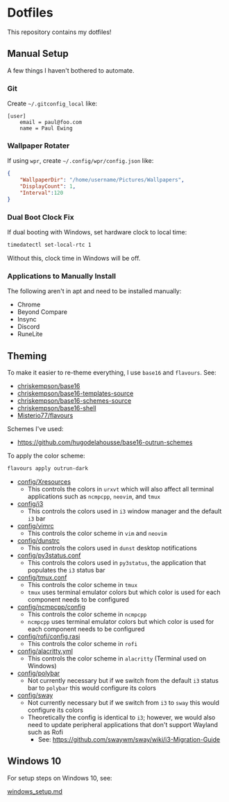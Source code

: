 # Dotfiles

This repository contains my dotfiles!

## Manual Setup

A few things I haven't bothered to automate.

### Git

Create `~/.gitconfig_local` like:

```
[user]
	email = paul@foo.com
	name = Paul Ewing
```

### Wallpaper Rotater

If using `wpr`, create `~/.config/wpr/config.json` like:

```json
{
    "WallpaperDir": "/home/username/Pictures/Wallpapers",
    "DisplayCount": 1,
    "Interval":120
}
```

### Dual Boot Clock Fix

If dual booting with Windows, set hardware clock to local time:

```bash
timedatectl set-local-rtc 1
```

Without this, clock time in Windows will be off.

### Applications to Manually Install

The following aren't in apt and need to be installed manually:

- Chrome
- Beyond Compare
- Insync
- Discord
- RuneLite

## Theming

To make it easier to re-theme everything, I use `base16` and `flavours`. See:
- [chriskempson/base16](https://github.com/chriskempson/base16)
- [chriskempson/base16-templates-source](https://github.com/chriskempson/base16-templates-source)
- [chriskempson/base16-schemes-source](https://github.com/chriskempson/base16-schemes-source)
- [chriskempson/base16-shell](https://github.com/chriskempson/base16-shell)
- [Misterio77/flavours](https://github.com/Misterio77/flavours)

Schemes I've used:
- https://github.com/hugodelahousse/base16-outrun-schemes

To apply the color scheme:

```bash
flavours apply outrun-dark
```

- [config/Xresources](./config/Xresources)
    - This controls the colors in `urxvt` which will also affect all terminal
      applications such as `ncmpcpp`, `neovim`, and `tmux`
- [config/i3](./config/i3)
    - This controls the colors used in `i3` window manager and the default `i3`
      bar
- [config/vimrc](./config/vimrc)
    - This controls the color scheme in `vim` and `neovim`
- [config/dunstrc](./config/dunstrc)
    - This controls the colors used in `dunst` desktop notifications
- [config/py3status.conf](./config/py3status.conf)
    - This controls the colors used in `py3status`, the application that
      populates the `i3` status bar
- [config/tmux.conf](./config/tmux.conf)
    - This controls the color scheme in `tmux`
    - `tmux` uses terminal emulator colors but which color is used for each
      component needs to be configured
- [config/ncmpcpp/config](./config/ncmpcpp/config)
    - This controls the color scheme in `ncmpcpp`
    - `ncmpcpp` uses terminal emulator colors but which color is used for each
      component needs to be configured
- [config/rofi/config.rasi](./config/rofi/config.rasi)
    - This controls the color scheme in `rofi`
- [config/alacritty.yml](./config/alacritty.yml)
    - This controls the color scheme in `alacritty` (Terminal used on Windows)
- [config/polybar](./config/polybar)
    - Not currently necessary but if we switch from the default `i3` status bar
      to `polybar` this would configure its colors
- [config/sway](./config/sway)
    - Not currently necessary but if we switch from `i3` to `sway` this would
      configure its colors
    - Theoretically the config is identical to `i3`; however, we would also
      need to update peripheral applications that don't support Wayland such as Rofi
        - See: https://github.com/swaywm/sway/wiki/i3-Migration-Guide

## Windows 10

For setup steps on Windows 10, see:

[windows_setup.md](./windows_setup.md)
